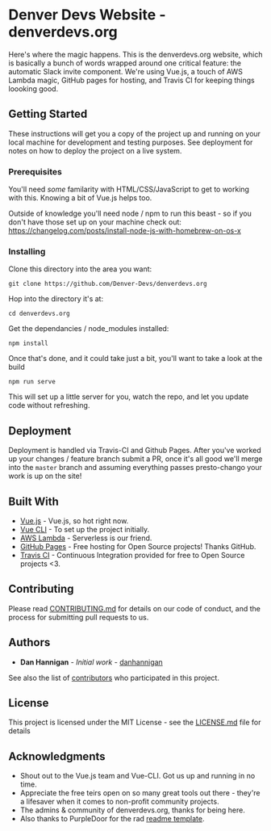 # Denver Devs Website - denverdevs.org

Here's where the magic happens. This is the denverdevs.org website, which is basically a bunch of words wrapped around one critical feature: the automatic Slack invite component. We're using Vue.js, a touch of AWS Lambda magic, GitHub pages for hosting, and Travis CI for keeping things loooking good. 

## Getting Started

These instructions will get you a copy of the project up and running on your local machine for development and testing purposes. See deployment for notes on how to deploy the project on a live system.

### Prerequisites

You'll need _some_ familarity with HTML/CSS/JavaScript to get to working with this. Knowing a bit of Vue.js helps too.

Outside of knowledge you'll need node / npm to run this beast - so if you don't have those set up on your machine check out: https://changelog.com/posts/install-node-js-with-homebrew-on-os-x


### Installing

Clone this directory into the area you want:
```
git clone https://github.com/Denver-Devs/denverdevs.org
```

Hop into the directory it's at:
```
cd denverdevs.org
```

Get the dependancies / node_modules installed:
```
npm install
```

Once that's done, and it could take just a bit, you'll want to take a look at the build
```
npm run serve
```
This will set up a little server for you, watch the repo, and let you update code without refreshing. 


## Deployment

Deployment is handled via Travis-CI and Github Pages. After you've worked up your changes / feature branch submit a PR, once it's all good we'll merge into the `master` branch and assuming everything passes presto-chango your work is up on the site!

## Built With

* [Vue.js](http://www.dropwizard.io/1.0.2/docs/) - Vue.js, so hot right now.
* [Vue CLI](https://github.com/vuejs/vue-cli) - To set up the project initially. 
* [AWS Lambda](https://aws.amazon.com/lambda/) - Serverless is our friend.
* [GitHub Pages](https://pages.github.com/) - Free hosting for Open Source projects! Thanks GitHub.
* [Travis CI](https://travis-ci.org/) - Continuous Integration provided for free to Open Source projects <3. 

## Contributing

Please read [CONTRIBUTING.md]() for details on our code of conduct, and the process for submitting pull requests to us.

## Authors

* **Dan Hannigan** - *Initial work* - [danhannigan](https://github.com/danhannigan)

See also the list of [contributors](https://github.com/denver-devs/denverdevs.org/contributors) who participated in this project.

## License

This project is licensed under the MIT License - see the [LICENSE.md](LICENSE.md) file for details

## Acknowledgments

* Shout out to the Vue.js team and Vue-CLI. Got us up and running in no time. 
* Appreciate the free teirs open on so many great tools out there - they're a lifesaver when it comes to non-profit community projects.
* The admins & community of denverdevs.org, thanks for being here. 
* Also thanks to PurpleDoor for the rad [readme template](https://gist.github.com/PurpleBooth/109311bb0361f32d87a2).
